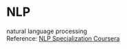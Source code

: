 # NLP
natural language processing  
Reference: <a href="https://www.coursera.org/specializations/natural-language-processing?utm_source=gg&utm_medium=sem&utm_campaign=B2C_INDIA_google-data-analytics_FTCOF_professional-certificates_PMax-arte-NRL_greater_than_14D&utm_content=B2C&campaignid=19002533988&adgroupid=&device=c&keyword=&matchtype=&network=x&devicemodel=&adpostion=&creativeid=&hide_mobile_promo&gclid=Cj0KCQjwnrmlBhDHARIsADJ5b_kz-Zg4Y8bXqoiD_leEinrMJq6cLzqL_WClEOaRap_osaZ02lG7b9kaAvAHEALw_wcB" target="_blank">NLP Specialization Coursera</a> 
